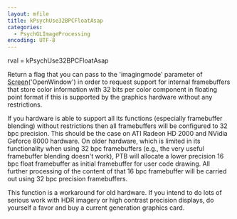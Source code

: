 ```yaml
---
layout: mfile
title: kPsychUse32BPCFloatAsap
categories:
  - PsychGLImageProcessing
encoding: UTF-8
---
```


rval = kPsychUse32BPCFloatAsap

Return a flag that you can pass to the 'imagingmode' parameter of
[Screen](/docs/Screen)('OpenWindow') in order to request support for internal
framebuffers that store color information with 32 bits per color
component in floating point format if this is supported by the graphics
hardware without any restrictions.

If you hardware is able to support all its functions (especially
framebuffer blending) without restrictions then all framebuffers will be
configured to 32 bpc precision. This should be the case on ATI Radeon HD
2000 and NVidia Geforce 8000 hardware. On older hardware, which is limited
in its functionality when using 32 bpc framebuffers (e.g., the very
useful framebuffer blending doesn't work), PTB will allocate a lower
precision 16 bpc float framebuffer as initial framebuffer for user code
drawing. All further processing of the content of that 16 bpc framebuffer
will be carried out using 32 bpc precision framebuffers.

This function is a workaround for old hardware. If you intend to do lots
of serious work with HDR imagery or high contrast precision displays, do
yourself a favor and buy a current generation graphics card.

